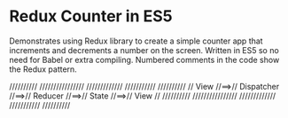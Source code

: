 # Redux Counter in ES5

Demonstrates using Redux library to create a simple counter app that increments and decrements a number on the screen. Written in ES5 so no need for Babel or extra compiling. Numbered comments in the code show the Redux pattern.

//////////   ////////////////   /////////////   ///////////   //////////
// View //==>// Dispatcher //==>// Reducer //==>// State //==>// View //
//////////   ////////////////   /////////////   ///////////   //////////
